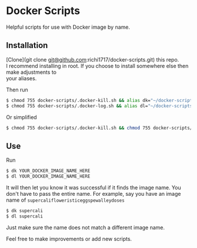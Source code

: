 # Docker Scripts

Helpful scripts for use with Docker image by name.

## Installation
[Clone](git clone git@github.com:richi1717/docker-scripts.git) this repo.  
I recommend installing in root.  If you choose to install somewhere else then make adjustments to  
your aliases.

Then run

```bash
$ chmod 755 docker-scripts/.docker-kill.sh && alias dk="~/docker-scripts/.docker-kill.sh"
$ chmod 755 docker-scripts/.docker-log.sh && alias dl="~/docker-scripts/.docker-log.sh"
```
Or simplified
```bash
$ chmod 755 docker-scripts/.docker-kill.sh && chmod 755 docker-scripts/.docker-log.sh && alias dk="~/docker-scripts/.docker-kill.sh" && alias dl="~/docker-scripts/.docker-log.sh"
```

## Use

Run
```bash
$ dk YOUR_DOCKER_IMAGE_NAME_HERE
$ dl YOUR_DOCKER_IMAGE_NAME_HERE
```

It will then let you know it was successful if it finds the image name.  You don't have
to pass the entire name.  For example, say you have an image name of `supercalifloweristiceggspewalleydoses`

```bash
$ dk supercali
$ dl supercali
```

Just make sure the name does not match a different image name.

Feel free to make improvements or add new scripts.  

